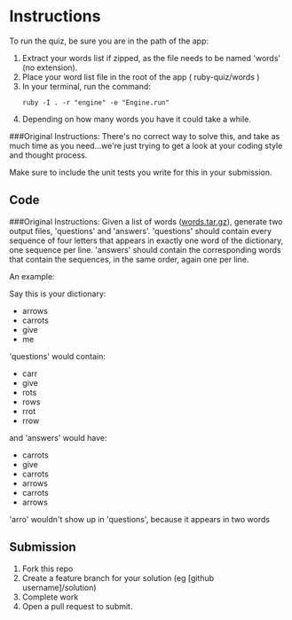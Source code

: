 # Instructions

To run the quiz, be sure you are in the path of the app:
1. Extract your words list if zipped, as the file needs to be named 'words' (no extension).
2. Place your word list file in the root of the app ( ruby-quiz/words )
3. In your terminal, run the command:
    ```
   ruby -I . -r "engine" -e "Engine.run"
    ```
4. Depending on how many words you have it could take a while. 

###Original Instructions:
There's no correct way to
solve this, and take as much time as you need...we're just trying to
get a look at your coding style and thought process.

Make sure to include the unit tests you write for this in your submission.

## Code

###Original Instructions:
Given a list of words ([words.tar.gz](https://github.com/riverock/ruby-quiz/blob/master/words.tar.gz)), generate two output
files, 'questions' and 'answers'.  'questions' should contain every
sequence of four letters that appears in exactly one word of the
dictionary, one sequence per line.  'answers' should contain the
corresponding words that contain the sequences, in the same order,
again one per line.


An example:


Say this is your dictionary:
* arrows
* carrots
* give
* me


'questions' would contain:
* carr
* give
* rots
* rows
* rrot
* rrow


and 'answers' would have:
* carrots
* give
* carrots
* arrows
* carrots
* arrows


'arro' wouldn't show up in 'questions', because it appears in two words

## Submission

1. Fork this repo
2. Create a feature branch for your solution (eg [github username]/solution)
3. Complete work
4. Open a pull request to submit.

